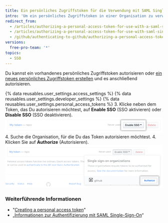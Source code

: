 ```yaml
---
title: Ein persönliches Zugriffstoken für die Verwendung mit SAML Single-Sign-On autorisieren
intro: 'Um ein persönliches Zugriffstoken in einer Organisation zu verwenden, die SAML Single Sign-On (SSO) nutzt, musst Du zunächst das Token autorisieren.'
redirect_from:
  - /articles/authorizing-a-personal-access-token-for-use-with-a-saml-single-sign-on-organization/
  - /articles/authorizing-a-personal-access-token-for-use-with-saml-single-sign-on
  - /github/authenticating-to-github/authorizing-a-personal-access-token-for-use-with-saml-single-sign-on
versions:
  free-pro-team: '*'
topics:
  - SSO
---
```


Du kannst ein vorhandenes persönliches Zugriffstoken autorisieren oder [ein neues persönliches Zugriffstoken erstellen](/github/authenticating-to-github/creating-a-personal-access-token) und es anschließend autorisieren.

{% data reusables.user_settings.access_settings %}
{% data reusables.user_settings.developer_settings %}
{% data reusables.user_settings.personal_access_tokens %}
3. Klicke neben dem Token, das Du autorisieren möchtest, auf **Enable SSO** (SSO aktivieren) oder **Disable SSO** (SSO deaktivieren). ![Schaltfläche „SSO token authorize" (Autorisieren des SSO-Tokens)](/assets/images/help/settings/sso-allowlist-button.png)
4. Suche die Organisation, für die Du das Token autorisieren möchtest.
4. Klicken Sie auf **Authorize** (Autorisieren). ![Schaltfläche „Token authorize" (Autorisieren des Tokens)](/assets/images/help/settings/token-authorize-button.png)

### Weiterführende Informationen

- "[Creating a personal access token](/github/authenticating-to-github/creating-a-personal-access-token)"
- „[Informationen zur Authentifizierung mit SAML Single-Sign-On](/articles/about-authentication-with-saml-single-sign-on)“
